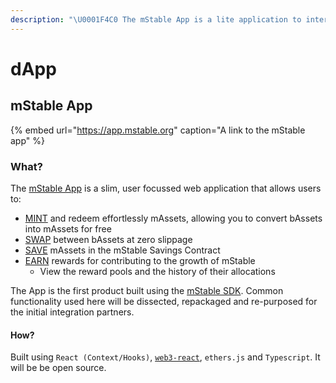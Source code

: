 ```yaml
---
description: "\U0001F4C0 The mStable App is a lite application to interface with the mStable Forge and receive rewards"
---
```


# dApp

## mStable App

{% embed url="https://app.mstable.org" caption="A link to the mStable app" %}

### What?

The [mStable App](app.md) is a slim, user focussed web application that allows users to:

* [MINT](../massets/minting-and-redemption/) and redeem effortlessly mAssets, allowing you to convert bAssets into mAssets for free
* [SWAP](../massets/swapping.md) between bAssets at zero slippage
* [SAVE](../massets/native-interest-rate.md) mAssets in the mStable Savings Contract
* [EARN](../functions/) rewards for contributing to the growth of mStable
  * View the reward pools and the history of their allocations

The App is the first product built using the [mStable SDK](sdk.md). Common functionality used here will be dissected, repackaged and re-purposed for the initial integration partners.

#### How?

Built using `React (Context/Hooks)`, [`web3-react`](https://github.com/NoahZinsmeister/web3-react/), `ethers.js` and `Typescript`. It will be be open source.

